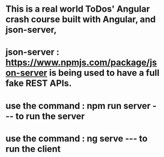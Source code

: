 # This is a real world ToDos' Angular crash course built with Angular, and json-server,

# json-server : https://www.npmjs.com/package/json-server is being used to have a full fake REST APIs.

# use the command : npm run server --- to run the server

# use the command : ng serve --- to run the client
